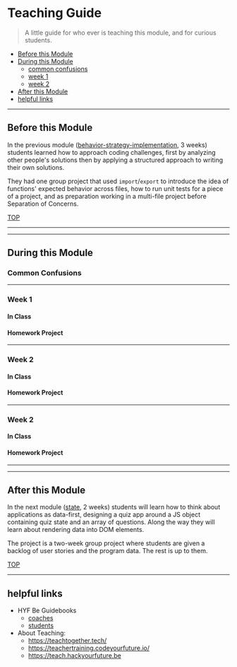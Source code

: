 # Teaching Guide

> A little guide for who ever is teaching this module, and for curious students.

- [Before this Module](#before-this-module)
- [During this Module](#during-this-module)
  - [common confusions](#common-confusions)
  - [week 1](#week-1)
  - [week 2](#week-2)
- [After this Module](#after-this-module)
- [helpful links](#helpful-links)

---

## Before this Module

In the previous module ([behavior-strategy-implementation](https://github.com/HackYourFutureBelgium/behavior-strategy-implementation), 3 weeks) students learned how to approach coding challenges, first by analyzing other people's solutions then by applying a structured approach to writing their own solutions.

They had one group project that used `import`/`export` to introduce the idea of functions' expected behavior across files, how to run unit tests for a piece of a project, and as preparation working in a multi-file project before Separation of Concerns.

[TOP](#teaching-guide)

---

---

## During this Module

### Common Confusions

---

### Week 1

#### In Class

#### Homework Project

---

### Week 2

#### In Class

#### Homework Project

---

### Week 2

#### In Class

#### Homework Project

---

---

## After this Module

In the next module ([state](https://github.com/HackYourFutureBelgium/state), 2 weeks) students will learn how to think about applications as data-first, designing a quiz app around a JS object containing quiz state and an array of questions. Along the way they will learn about rendering data into DOM elements.

The project is a two-week group project where students are given a backlog of user stories and the program data. The rest is up to them.

[TOP](#teaching-guide)

---

## helpful links

- HYF Be Guidebooks
  - [coaches](https://home.hackyourfuture.be/coaches)
  - [students](https://home.hackyourfuture.be/students)
- About Teaching:
  - https://teachtogether.tech/
  - https://teachertraining.codeyourfuture.io/
  - https://teach.hackyourfuture.be
